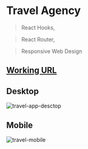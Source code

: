 # Travel Agency

> React Hooks,

> React Router,

> Responsive Web Design

## [Working URL](https://ivangelista.netlify.app/)

## Desktop

![travel-app-desctop](https://user-images.githubusercontent.com/74892817/134205908-0f133a24-1b8a-4bd6-bbea-5ea90d66caba.gif)

## Mobile

![travel-mobile](https://user-images.githubusercontent.com/74892817/134206600-e8753ec7-2d91-4c7a-b08f-91ec2dfeca32.gif)
